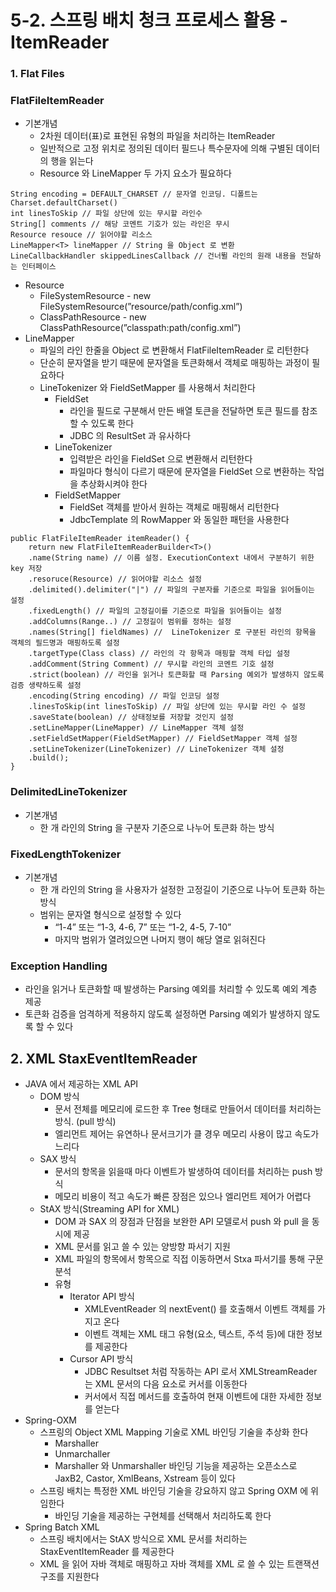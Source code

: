 # 5-2. 스프링 배치 청크 프로세스 활용 - ItemReader
### 1. Flat Files

### FlatFileItemReader

- 기본개념
    - 2차원 데이터(표)로 표현된 유형의 파일을 처리하는 ItemReader
    - 일반적으로 고정 위치로 정의된 데이터 필드나 특수문자에 의해 구별된 데이터의 행을 읽는다
    - Resource 와 LineMapper 두 가지 요소가 필요하다

```
String encoding = DEFAULT_CHARSET // 문자열 인코딩. 디폴트는 Charset.defaultCharset()
int linesToSkip // 파일 상단에 있는 무시할 라인수
String[] comments // 해당 코멘트 기호가 있는 라인은 무시
Resource resouce // 읽어야할 리소스
LineMapper<T> lineMapper // String 을 Object 로 변환
LineCallbackHandler skippedLinesCallback // 건너뛸 라인의 원래 내용을 전달하는 인터페이스

```

- Resource
    - FileSystemResource - new FileSystemResource(”resource/path/config.xml”)
    - ClassPathResource - new ClassPathResource(”classpath:path/config.xml”)
- LineMapper
    - 파일의 라인 한줄을 Object 로 변환해서 FlatFileItemReader 로 리턴한다
    - 단순히 문자열을 받기 때문에 문자열을 토큰화해서 객체로 매핑하는 과정이 필요하다
    - LineTokenizer 와 FieldSetMapper 를 사용해서 처리한다
        - FieldSet
            - 라인을 필드로 구분해서 만든 배열 토큰을 전달하면 토큰 필드를 참조할 수 있도록 한다
            - JDBC 의 ResultSet 과 유사하다
        - LineTokenizer
            - 입력받은 라인을 FieldSet 으로 변환해서 리턴한다
            - 파일마다 형식이 다르기 때문에 문자열을 FieldSet 으로 변환하는 작업을 추상화시켜야 한다
        - FieldSetMapper
            - FieldSet 객체를 받아서 원하는 객체로 매핑해서 리턴한다
            - JdbcTemplate 의 RowMapper 와 동일한 패턴을 사용한다

```
public FlatFileItemReader itemReader() {
	return new FlatFileItemReaderBuilder<T>()
	.name(String name) // 이름 설정. ExecutionContext 내에서 구분하기 위한 key 저장
	.resoruce(Resource) // 읽어야할 리소스 설정 
	.delimited().delimiter("|") // 파일의 구분자를 기준으로 파일을 읽어들이는 설정
	.fixedLength() // 파일의 고정길이를 기준으로 파일을 읽어들이는 설정
	.addColumns(Range..) // 고정길이 범위를 정하는 설정
	.names(String[] fieldNames) //  LineTokenizer 로 구분된 라인의 항목을 객체의 필드명과 매핑하도록 설정
	.targetType(Class class) // 라인의 각 항목과 매핑할 객체 타입 설정
	.addComment(String Comment) // 무시할 라인의 코멘트 기호 설정
	.strict(boolean) // 라인을 읽거나 토큰화할 때 Parsing 예외가 발생하지 않도록 검증 생략하도록 설정
	.encoding(String encoding) // 파일 인코딩 설정
	.linesToSkip(int linesToSkip) // 파일 상단에 있는 무시할 라인 수 설정
	.saveState(boolean) // 상태정보를 저장할 것인지 설정
	.setLineMapper(LineMapper) // LineMapper 객체 설정
	.setFieldSetMapper(FieldSetMapper) // FieldSetMapper 객체 설정
	.setLineTokenizer(LineTokenizer) // LineTokenizer 객체 설정
	.build();
}
```
### DelimitedLineTokenizer

- 기본개념
    - 한 개 라인의 String 을 구분자 기준으로 나누어 토큰화 하는 방식


### FixedLengthTokenizer

- 기본개념
    - 한 개 라인의 String 을 사용자가 설정한 고정길이 기준으로 나누어 토큰화 하는 방식
    - 범위는 문자열 형식으로 설정할 수 있다
        - “1-4” 또는 “1-3, 4-6, 7” 또는 “1-2, 4-5, 7-10”
        - 마지막 범위가 열려있으면 나머지 행이 해당 열로 읽혀진다

### Exception Handling

- 라인을 읽거나 토큰화할 때 발생하는 Parsing 예외를 처리할 수 있도록 예외 계층 제공
- 토큰화 검증을 엄격하게 적용하지 않도록 설정하면 Parsing 예외가 발생하지 않도록 할 수 있다

## 2. XML StaxEventItemReader

- JAVA 에서 제공하는 XML API
    - DOM 방식
        - 문서 전체를 메모리에 로드한 후 Tree 형태로 만들어서 데이터를 처리하는 방식. (pull 방식)
        - 엘리먼트 제어는 유연하나 문서크기가 클 경우 메모리 사용이 많고 속도가 느리다
    - SAX 방식
        - 문서의 항목을 읽을때 마다 이벤트가 발생하여 데이터를 처리하는 push 방식
        - 메모리 비용이 적고 속도가 빠른 장점은 있으나 엘리먼트 제어가 어렵다
    - StAX 방식(Streaming API for XML)
        - DOM 과 SAX 의 장점과 단점을 보완한 API 모델로서 push 와 pull 을 동시에 제공
        - XML 문서를 읽고 쓸 수 있는 양방향 파서기 지원
        - XML 파일의 항목에서 항목으로 직접 이동하면서 Stxa 파서기를 통해 구문 분석
        - 유형
            - Iterator API 방식
                - XMLEventReader 의 nextEvent() 를 호출해서 이벤트 객체를 가지고 온다
                - 이벤트 객체는 XML 태그 유형(요소, 텍스트, 주석 등)에 대한 정보를 제공한다
            - Cursor API 방식
                - JDBC Resultset 처럼 작동하는 API 로서 XMLStreamReader 는 XML 문서의 다음 요소로 커서를 이동한다
                - 커서에서 직접 메서드를 호출하여 현재 이벤트에 대한 자세한 정보를 얻는다
- Spring-OXM
    - 스프링의 Object XML Mapping 기술로 XML 바인딩 기술을 추상화 한다
        - Marshaller
        - Unmarchaller
        - Marshaller 와 Unmarshaller 바인딩 기능을 제공하는 오픈소스로 JaxB2, Castor, XmlBeans, Xstream 등이 있다
    - 스프링 배치는 특정한 XML 바인딩 기술을 강요하지 않고 Spring OXM 에 위임한다
        - 바인딩 기술을 제공하는 구현체를 선택해서 처리하도록 한다
- Spring Batch XML
    - 스프링 배치에서는 StAX 방식으로 XML 문서를 처리하는 StaxEventItemReader 를 제공한다
    - XML 을 읽어 자바 객체로 매핑하고 자바 객체를 XML 로 쓸 수 있는 트랜잭션 구조를 지원한다
